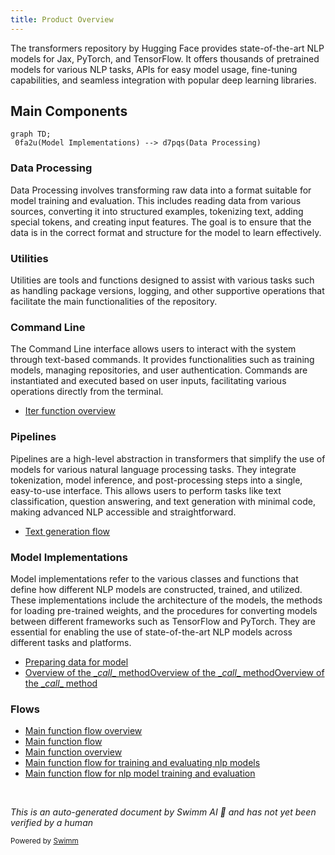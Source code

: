 ```yaml
---
title: Product Overview
---
```

The transformers repository by Hugging Face provides state-of-the-art NLP models for Jax, PyTorch, and TensorFlow. It offers thousands of pretrained models for various NLP tasks, APIs for easy model usage, fine-tuning capabilities, and seamless integration with popular deep learning libraries.

## Main Components

```mermaid
graph TD;
 0fa2u(Model Implementations) --> d7pqs(Data Processing)
```

### Data Processing

Data Processing involves transforming raw data into a format suitable for model training and evaluation. This includes reading data from various sources, converting it into structured examples, tokenizing text, adding special tokens, and creating input features. The goal is to ensure that the data is in the correct format and structure for the model to learn effectively.

### Utilities

Utilities are tools and functions designed to assist with various tasks such as handling package versions, logging, and other supportive operations that facilitate the main functionalities of the repository.

### Command Line

The Command Line interface allows users to interact with the system through text-based commands. It provides functionalities such as training models, managing repositories, and user authentication. Commands are instantiated and executed based on user inputs, facilitating various operations directly from the terminal.

- <SwmLink doc-title="Iter function overview">[Iter function overview](.swm/iter-function-overview.wv03iqkq.sw.md)</SwmLink>

### Pipelines

Pipelines are a high-level abstraction in transformers that simplify the use of models for various natural language processing tasks. They integrate tokenization, model inference, and post-processing steps into a single, easy-to-use interface. This allows users to perform tasks like text classification, question answering, and text generation with minimal code, making advanced NLP accessible and straightforward.

- <SwmLink doc-title="Text generation flow">[Text generation flow](.swm/text-generation-flow.prwcy491.sw.md)</SwmLink>

### Model Implementations

Model implementations refer to the various classes and functions that define how different NLP models are constructed, trained, and utilized. These implementations include the architecture of the models, the methods for loading pre-trained weights, and the procedures for converting models between different frameworks such as TensorFlow and PyTorch. They are essential for enabling the use of state-of-the-art NLP models across different tasks and platforms.

- <SwmLink doc-title="Preparing data for model">[Preparing data for model](.swm/preparing-data-for-model.v1ev7z60.sw.md)</SwmLink>
- <SwmLink doc-title="Overview of the __call__ method">[Overview of the \__call_\_ method](.swm/overview-of-the-__call__-method.d79ahoff.sw.md)</SwmLink><SwmLink doc-title="Overview of the __call__ method">[Overview of the \__call_\_ method](.swm/overview-of-the-__call__-method.d79ahoff.sw.md)</SwmLink><SwmLink doc-title="Overview of the __call__ method">[Overview of the \__call_\_ method](.swm/overview-of-the-__call__-method.d79ahoff.sw.md)</SwmLink>

### Flows

- <SwmLink doc-title="Main function flow overview">[Main function flow overview](.swm/main-function-flow-overview.brjs5unc.sw.md)</SwmLink>
- <SwmLink doc-title="Main function flow">[Main function flow](.swm/main-function-flow.631zj4q7.sw.md)</SwmLink>
- <SwmLink doc-title="Main function overview">[Main function overview](.swm/main-function-overview.j21s7q58.sw.md)</SwmLink>
- <SwmLink doc-title="Main function flow for training and evaluating nlp models">[Main function flow for training and evaluating nlp models](.swm/main-function-flow-for-training-and-evaluating-nlp-models.b82qm50e.sw.md)</SwmLink>
- <SwmLink doc-title="Main function flow for nlp model training and evaluation">[Main function flow for nlp model training and evaluation](.swm/main-function-flow-for-nlp-model-training-and-evaluation.rimivelx.sw.md)</SwmLink>

&nbsp;

*This is an auto-generated document by Swimm AI 🌊 and has not yet been verified by a human*

<SwmMeta version="3.0.0" repo-id="Z2l0aHViJTNBJTNBdHJhbnNmb3JtZXJzJTNBJTNBc2h1anV1dQ==" repo-name="transformers" doc-type="other"><sup>Powered by [Swimm](/)</sup></SwmMeta>
